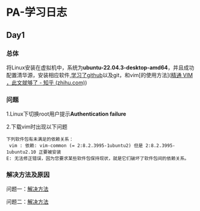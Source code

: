 # PA-学习日志

## Day1

### 总体

将Linux安装在虚拟机中，系统为**ubuntu-22.04.3-desktop-amd64**，并且成功配置清华源，安装相应软件,[学习了github](https://zhuanlan.zhihu.com/p/369486197)以及git，和vim[的使用方法]([精通 VIM ，此文就够了 - 知乎 (zhihu.com)](https://zhuanlan.zhihu.com/p/68111471))

### 问题

1.Linux下切换root用户提示**Authentication failure**

2.下载vim时出现以下问题

~~~
下列软件包有未满足的依赖关系：
 vim : 依赖: vim-common (= 2:8.2.3995-1ubuntu2) 但是 2:8.2.3995-1ubuntu2.10 正要被安装
E: 无法修正错误，因为您要求某些软件包保持现状，就是它们破坏了软件包间的依赖关系。
~~~

### 解决方法及原因

问题一：[解决方法](https://blog.csdn.net/renrenxu/article/details/82725659)

问题二：[解决方法](https://blog.csdn.net/qq_40748967/article/details/122040610)

